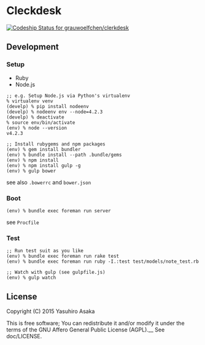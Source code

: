 # Cleckdesk

[![Codeship Status for grauwoelfchen/clerkdesk](https://codeship.com/projects/b811c880-e27b-0132-f70e-4ea0dd54b93d/status?branch=master)](https://codeship.com/projects/81463)


## Development

### Setup

* Ruby
* Node.js

```
;; e.g. Setup Node.js via Python's virtualenv
% virtualenv venv
(develp) % pip install nodeenv
(develp) % nodeenv env --node=4.2.3
(develp) % deactivate
% source env/bin/activate
(env) % node --version
v4.2.3
```

```
;; Install rubygems and npm packages
(env) % gem install bundler
(env) % bundle install --path .bundle/gems
(env) % npm install
(env) % npm install gulp -g
(env) % gulp bower
```

see also `.bowerrc` and `bower.json`

### Boot

```
(env) % bundle exec foreman run server
```

see `Procfile`

### Test

```
;; Run test suit as you like
(env) % bundle exec foreman run rake test
(env) % bundle exec foreman run ruby -I.:test test/models/note_test.rb

;; Watch with gulp (see gulpfile.js)
(env) % gulp watch
```

## License

Copyright (C) 2015 Yasuhiro Asaka

This is free software; You can redistribute it and/or modify it under the terms of the GNU Affero General Public License (AGPL).__
See doc/LICENSE.
